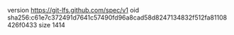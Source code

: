 version https://git-lfs.github.com/spec/v1
oid sha256:c61e7c372491d7641c57490fd96a8cad58d8247134832f512fa81108426f0433
size 1414
